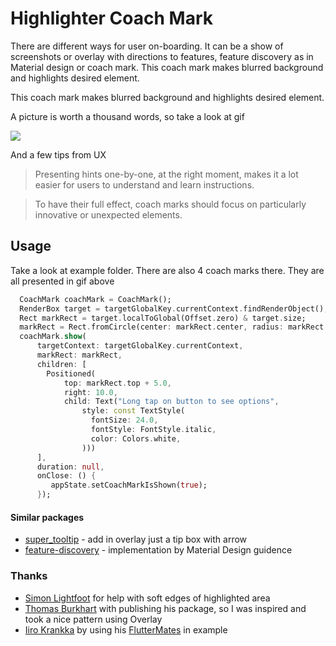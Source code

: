 # Highlighter Coach Mark

There are different ways for user on-boarding. It can be a show of screenshots or overlay with directions to features,
feature discovery as in Material design or coach mark. This coach mark makes blurred background and highlights desired element.

This coach mark makes blurred background and highlights desired element.

A picture is worth a thousand words, so take a look at gif

![](https://github.com/marica27/highlighter-coachmark/blob/gh-pages/coachMarkDemo.gif)

And a few tips from UX 
>Presenting hints one-by-one, at the right moment, makes it a lot easier for users to understand and learn instructions. 

>To have their full effect, coach marks should focus on particularly innovative or unexpected elements. 

## Usage
Take a look at example folder. There are also 4 coach marks there. They are all presented in gif above
```dart
  CoachMark coachMark = CoachMark();
  RenderBox target = targetGlobalKey.currentContext.findRenderObject();
  Rect markRect = target.localToGlobal(Offset.zero) & target.size;
  markRect = Rect.fromCircle(center: markRect.center, radius: markRect.longestSide * 0.6);
  coachMark.show(
      targetContext: targetGlobalKey.currentContext,
      markRect: markRect,
      children: [
        Positioned(
            top: markRect.top + 5.0,
            right: 10.0,
            child: Text("Long tap on button to see options",
                style: const TextStyle(
                  fontSize: 24.0,
                  fontStyle: FontStyle.italic,
                  color: Colors.white,
                )))
      ],
      duration: null,
      onClose: () {
         appState.setCoachMarkIsShown(true);
      });
```

#### Similar packages
 * [super_tooltip](https://pub.dartlang.org/packages/super_tooltip) - add in overlay just a tip box with arrow
 * [feature-discovery](https://medium.com/fluttery/flutter-challenge-feature-discovery-25718b9b1728) - implementation by Material Design guidence

### Thanks
 * [Simon Lightfoot](https://github.com/slightfoot) for help with soft edges of highlighted area
 * [Thomas Burkhart](https://github.com/escamoteur) with publishing his package, so I was inspired and took a nice pattern using Overlay
 * [Iiro Krankka](https://iirokrankka.com/) by using his [FlutterMates](https://github.com/CodemateLtd/FlutterMates) in example
 